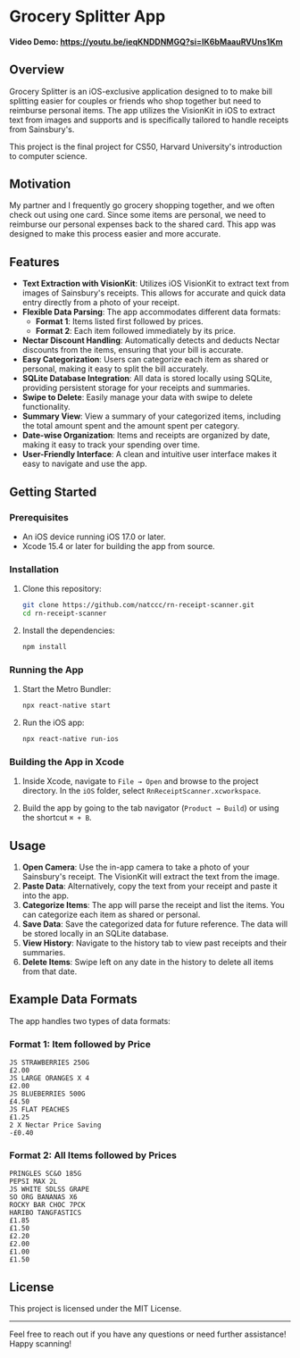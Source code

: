 # Grocery Splitter App
#### Video Demo:  https://youtu.be/ieqKNDDNMGQ?si=IK6bMaauRVUns1Km

## Overview

Grocery Splitter is an iOS-exclusive application designed to to make bill splitting easier for couples or friends who shop together but need to reimburse personal items. The app utilizes the VisionKit in iOS to extract text from images and supports and is specifically tailored to handle receipts from Sainsbury's.

This project is the final project for CS50, Harvard University's introduction to computer science.

## Motivation

My partner and I frequently go grocery shopping together, and we often check out using one card. Since some items are personal, we need to reimburse our personal expenses back to the shared card. This app was designed to make this process easier and more accurate.

## Features

- **Text Extraction with VisionKit**: Utilizes iOS VisionKit to extract text from images of Sainsbury's receipts. This allows for accurate and quick data entry directly from a photo of your receipt.
- **Flexible Data Parsing**: The app accommodates different data formats:
  - **Format 1**: Items listed first followed by prices.
  - **Format 2**: Each item followed immediately by its price.
- **Nectar Discount Handling**: Automatically detects and deducts Nectar discounts from the items, ensuring that your bill is accurate.
- **Easy Categorization**: Users can categorize each item as shared or personal, making it easy to split the bill accurately.
- **SQLite Database Integration**: All data is stored locally using SQLite, providing persistent storage for your receipts and summaries.
- **Swipe to Delete**: Easily manage your data with swipe to delete functionality.
- **Summary View**: View a summary of your categorized items, including the total amount spent and the amount spent per category.
- **Date-wise Organization**: Items and receipts are organized by date, making it easy to track your spending over time.
- **User-Friendly Interface**: A clean and intuitive user interface makes it easy to navigate and use the app.

## Getting Started

### Prerequisites

- An iOS device running iOS 17.0 or later.
- Xcode 15.4 or later for building the app from source.

### Installation

1. Clone this repository:
    ```sh
    git clone https://github.com/natccc/rn-receipt-scanner.git
    cd rn-receipt-scanner
    ```

2. Install the dependencies:
    ```sh
    npm install
    ```

### Running the App

1. Start the Metro Bundler:
    ```sh
    npx react-native start
    ```

2. Run the iOS app:
    ```sh
    npx react-native run-ios
    ```
### Building the App in Xcode

1. Inside Xcode, navigate to `File → Open` and browse to the project directory. In the `iOS` folder, select `RnReceiptScanner.xcworkspace`.

2. Build the app by going to the tab navigator (`Product → Build`) or using the shortcut `⌘ + B`.

## Usage

1. **Open Camera**: Use the in-app camera to take a photo of your Sainsbury's receipt. The VisionKit will extract the text from the image.
2. **Paste Data**: Alternatively, copy the text from your receipt and paste it into the app.
3. **Categorize Items**: The app will parse the receipt and list the items. You can categorize each item as shared or personal.
4. **Save Data**: Save the categorized data for future reference. The data will be stored locally in an SQLite database.
5. **View History**: Navigate to the history tab to view past receipts and their summaries.
6. **Delete Items**: Swipe left on any date in the history to delete all items from that date.

## Example Data Formats

The app handles two types of data formats:

### Format 1: Item followed by Price
```plaintext
JS STRAWBERRIES 250G
£2.00
JS LARGE ORANGES X 4
£2.00
JS BLUEBERRIES 500G
£4.50
JS FLAT PEACHES
£1.25
2 X Nectar Price Saving
-£0.40
```
### Format 2: All Items followed by Prices
```plaintext
PRINGLES SC&O 185G
PEPSI MAX 2L
JS WHITE SDLSS GRAPE
SO ORG BANANAS X6
ROCKY BAR CHOC 7PCK
HARIBO TANGFASTICS
£1.85
£1.50
£2.20
£2.00
£1.00
£1.50
```
## License

This project is licensed under the MIT License. 

---

Feel free to reach out if you have any questions or need further assistance! Happy scanning!
